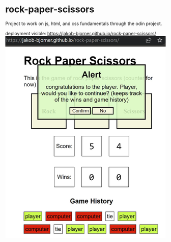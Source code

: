 # rock-paper-scissors
Project to work on js, html, and css fundamentals through the odin project.

deployment visible:
https://jakob-bjorner.github.io/rock-paper-scissors/
![screenshot](game-screenshot.jpg)
